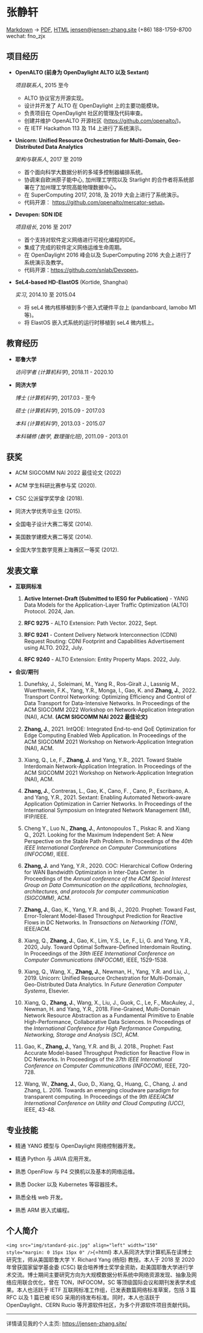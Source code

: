张静轩
=======================

[Markdown](https://jensen-zhang.site/resume/resume-cn.md) -> [PDF](https://jensen-zhang.site/resume/resume-cn.pdf), [HTML](https://jensen-zhang.site/resume/resume-cn.html)
jensen@jensen-zhang.site
(+86) 188-1759-8700
wechat: fno\_zjx


项目经历
------------------

*   **OpenALTO (前身为 OpenDaylight ALTO 以及 Sextant)**

    *项目联系人*, 2015 至今

	*   ALTO 协议官方开源实现。
	*   设计并开发了 ALTO 在 OpenDaylight 上的主要功能模块。
    *   负责项目在 OpenDaylight 社区的管理及代码审查。
    *   创建并维护 OpenALTO 开源社区 (<https://github.com/openalto/>)。
    *   在 IETF Hackathon 113 及 114 上进行了系统演示。

*   **Unicorn: Unified Resource Orchestration for Multi-Domain, Geo-Distributed Data Analytics**

    *架构与联系人*, 2017 至 2019

	*   首个面向科学大数据分析的多域多控制器编排系统。
	*   协调来自欧洲原子能中心, 加州理工学院以及 Starlight 的合作者将系统部署在了加州理工学院高能物理数据中心。
    *   在 SuperComputing 2017, 2018, 及 2019 大会上进行了系统演示。
    *   代码开源： <https://github.com/openalto/mercator-setup>。

*   **Devopen: SDN IDE**

    *项目组长*, 2016 至 2017

	*   首个支持对软件定义网络进行可视化编程的IDE。
    *   集成了完成的软件定义网络运维生命周期。
	*   在 OpenDaylight 2016 峰会以及 SuperComputing 2016 大会上进行了系统演示及教学。
    *   代码开源：<https://github.com/snlab/Devopen>。

*   **SeL4-based HD-ElastOS** (Kortide, Shanghai)

    *实习*, 2014.10 至 2015.04

    *   将 seL4 微内核移植到多个嵌入式硬件平台上 (pandanboard, lamobo M1 等)。
    *   将 ElastOS 嵌入式系统的运行时移植到 seL4 微内核上。


教育经历
---------

*   **耶鲁大学**

    *访问学者 (计算机科学)*, 2018.11 - 2020.10

*   **同济大学**

    *博士 (计算机科学)*, 2017.03 - 至今

    *硕士 (计算机科学)*, 2015.09 - 2017.03

    *本科 (计算机科学)*, 2013.03 - 2015.07

    *本科辅修 (数学, 数理强化班)*, 2011.09 - 2013.01


获奖
------

*   ACM SIGCOMM NAI 2022 最佳论文 (2022)

*   ACM 学生科研比赛参与奖 (2020).

*   CSC 公派留学奖学金 (2018).

*   同济大学优秀毕业生 (2015).

*   全国电子设计大赛二等奖 (2014).

*   美国数学建模大赛二等奖 (2014).

*   全国大学生数学竞赛上海赛区一等奖 (2012).


发表文章
------------

* **互联网标准**

    1. **Active Internet-Draft (Submitted to IESG for Publication)** - YANG Data Models for the Application-Layer Traffic Optimization (ALTO) Protocol. 2024, Jan.

    1. **RFC 9275** - ALTO Extension: Path Vector. 2022, Sept.

    1. **RFC 9241** - Content Delivery Network Interconnection (CDNI) Request Routing: CDNI Footprint and Capabilities Advertisement using ALTO. 2022, July.

    1. **RFC 9240** - ALTO Extension: Entity Property Maps. 2022, July.

* **会议/期刊**

    1. Dunefsky, J., Soleimani, M., Yang R., Ros-Giralt J., Lassnig M., Wuerthwein, F.K., Yang, Y.R., Monga, I., Gao, K. and **Zhang, J.**, 2022. Transport Control Networking: Optimizing Efficiency and Control of Data Transport for Data-Intensive Networks. In Proceedings of the ACM SIGCOMM 2022 Workshop on Network-Application Integration (NAI), ACM. **(ACM SIGCOMM NAI 2022 最佳论文)**

    1. **Zhang, J.**, 2021. IntQOE: Integrated End-to-end QoE Optimization for Edge Computing Enabled Web Application. In Proceedings of the ACM SIGCOMM 2021 Workshop on Network-Application Integration (NAI), ACM.

    1. Xiang, Q., Le, F., **Zhang, J.** and Yang, Y.R., 2021. Toward Stable Interdomain Network-Application Integration. In Proceedings of the ACM SIGCOMM 2021 Workshop on Network-Application Integration (NAI), ACM.

    1. **Zhang, J.**, Contreras, L., Gao, K., Cano, F. , Cano, P., Escribano, A. and Yang, Y.R., 2021. Sextant: Enabling Automated Network-aware Application Optimization in Carrier Networks. In Proceedings of the International Symposium on Integrated Network Management (IM), IFIP/IEEE.

    1. Cheng Y., Luo N., **Zhang, J.**, Antonopoulos T., Piskac R. and Xiang Q., 2021. Looking for the Maximum Independent Set: A New Perspective on the Stable Path Problem. In Proceedings of the *40th IEEE International Conference on Computer Communications (INFOCOM)*, IEEE.

    1. **Zhang, J.** and Yang, Y.R., 2020. COC: Hierarchical Coflow Ordering for WAN Bandwidth Optimization in Inter-Data Center. In Proceedings of the *Annual conference of the ACM Special Interest Group on Data Communication on the applications, technologies, architectures, and protocols for computer communication (SIGCOMM)*, ACM.

    1. **Zhang, J.**, Gao, K., Yang, Y.R. and Bi, J., 2020. Prophet: Toward Fast, Error-Tolerant Model-Based Throughput Prediction for Reactive Flows in DC Networks. In *Transactions on Networking (TON)*, IEEE/ACM.

    1. Xiang, Q., **Zhang, J.**, Gao, K., Lim, Y.S., Le, F., Li, G. and Yang, Y.R., 2020, July. Toward Optimal Software-Defined Interdomain Routing. In Proceedings of the *39th IEEE International Conference on Computer Communications (INFOCOM)*, IEEE, 1529-1538.

    1. Xiang, Q., Wang, X., **Zhang, J.**, Newman, H., Yang, Y.R. and Liu, J., 2019. Unicorn: Unified Resource Orchestration for Multi-Domain, Geo-Distributed Data Analytics. In *Future Generation Computer Systems*, Elsevier.

    1.  Xiang, Q., **Zhang, J.**, Wang, X., Liu, J., Guok, C., Le, F., MacAuley, J., Newman, H. and Yang, Y.R., 2018. Fine-Grained, Multi-Domain Network Resource Abstraction as a Fundamental Primitive to Enable High-Performance, Collaborative Data Sciences. In Proceedings of the *International Conference for High Performance Computing, Networking, Storage and Analysis (SC)*, ACM.

    1.  Gao, K., **Zhang, J.**, Yang, Y.R. and Bi, J. 2018., Prophet: Fast Accurate Model-based Throughput Prediction for Reactive Flow in DC Networks. In Proceedings of the *37th IEEE International Conference on Computer Communications (INFOCOM)*, IEEE, 720-728.

    1.  Wang, W., **Zhang, J.**, Guo, D., Xiang, Q., Huang, C., Chang, J. and Zhang, L. 2016. Towards an emerging cloudware paradigm for transparent computing. In Proceedings of the *9th IEEE/ACM International Conference on Utility and Cloud Computing (UCC)*, IEEE, 43-48.


专业技能
------------------

*   精通 YANG 模型与 OpenDaylight 网络控制器开发。

*   精通 Python 与 JAVA 应用开发。

*   熟悉 OpenFlow 与 P4 交换机以及基本的网络运维。

*   熟悉 Docker 以及 Kubernetes 等容器技术。

*   熟悉全栈 web 开发。

*   熟悉 ARM 嵌入式编程。


个人简介
---------

`<img src="img/standard-pic.jpg" align="left" width="150" style="margin: 0 15px 15px 0" />`{=html}
本人系同济大学计算机系在读博士研究生，师从美国耶鲁大学 Y. Richard Yang (杨阳) 教授。本人于 2018 至 2020 年曾获国家留学基金委 (CSC) 联合培养博士奖学金资助，赴美国耶鲁大学进行学术交流。博士期间主要研究方向为大规模数据分析系统中网络资源发现、抽象及网络应用联合优化，曾在 TON，INFOCOM，SC 等顶级国际会议和期刊发表学术成果。本人也活跃于 IETF 互联网标准工作组，已发表数篇网络标准草案，包括 3 篇 RFC 以及 1 篇已被 IESG 采用的待发布标准。同时，本人也活跃于 OpenDaylight、CERN Rucio 等开源软件社区，为多个开源软件项目贡献代码。
<br style="clear: both;" />


---

详情请见我的个人主页: <https://jensen-zhang.site/>

